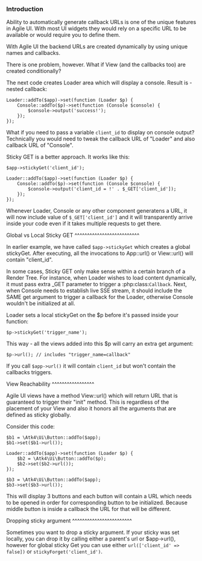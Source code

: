 ### Introduction

Ability to automatically generate callback URLs is one of the unique features in Agile UI.
With most UI widgets they would rely on a specific URL to be available or would require
you to define them.

With Agile UI the backend URLs are created dynamically by using unique names and callbacks.

There is one problem, however. What if View (and the callbacks too) are created conditionally?

The next code creates Loader area which will display a console. Result is - nested callback:

```
Loader::addTo($app)->set(function (Loader $p) {
    Console::addTo($p)->set(function (Console $console) {
        $console->output('success!');
    });
});
```

What if you need to pass a variable `client_id` to display on console output? Technically you
would need to tweak the callback URL of "Loader" and also callback URL of "Console".

Sticky GET is a better approach. It works like this:

```
$app->stickyGet('client_id');

Loader::addTo($app)->set(function (Loader $p) {
    Console::addTo($p)->set(function (Console $console) {
        $console->output('client_id = !' . $_GET['client_id']);
    });
});
```

Whenever Loader, Console or any other component generatens a URL, it will now include value
of `$_GET['client_id']` and it will transparently arrive inside your code even if it takes
multiple requests to get there.


Global vs Local Sticky GET
^^^^^^^^^^^^^^^^^^^^^^^^^^

In earlier example, we have called `$app->stickyGet` which creates a global stickyGet. After
executing, all the invocations to App::url() or View::url() will contain "client_id".

In some cases, Sticky GET only make sense within a certain branch of a Render Tree. For instance,
when Loader wishes to load content dynamically, it must pass extra _GET parameter to trigger a
:php:class:`Callback`. Next, when Console needs to establish live SSE stream, it should include
the SAME get argument to trigger a callback for the Loader, otherwise Console wouldn't be
initialized at all.

Loader sets a local stickyGet on the $p before it's passed inside your function:

```
$p->stickyGet('trigger_name');
```

This way - all the views added into this $p will carry an extra get argument:

```
$p->url(); // includes "trigger_name=callback"
```

If you call `$app->url()` it will contain `client_id` but won't contain the callbacks triggers.

View Reachability
^^^^^^^^^^^^^^^^^

Agile UI views have a method View::url() which will return URL that is guaranteed to trigger their "init"
method. This is regardless of the placement of your View and also it honors all the arguments that are
defined as sticky globally.

Consider this code:

```
$b1 = \Atk4\Ui\Button::addTo($app);
$b1->set($b1->url());

Loader::addTo($app)->set(function (Loader $p) {
    $b2 = \Atk4\Ui\Button::addTo($p);
    $b2->set($b2->url());
});

$b3 = \Atk4\Ui\Button::addTo($app);
$b3->set($b3->url());
```

This will display 3 buttons and each button will contain a URL which needs to be opened in order for
corresponding button to be initialized. Because middle button is inside a callback the URL for that
will be different.


Dropping sticky argument
^^^^^^^^^^^^^^^^^^^^^^^^

Sometimes you want to drop a sticky argument. If your sticky was set locally, you can drop it by calling
either a parent's url or $app->url(), however for global sticky Get you can use either `url(['client_id' => false])`
or `stickyForget('client_id')`.


